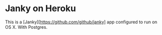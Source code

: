 # Janky on Heroku

This is a [Janky][https://github.com/github/janky] app configured to run on OS X. With Postgres.
